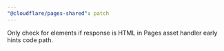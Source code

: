 ```yaml
---
"@cloudflare/pages-shared": patch
---
```


Only check for <link> elements if response is HTML in Pages asset handler early hints code path.
